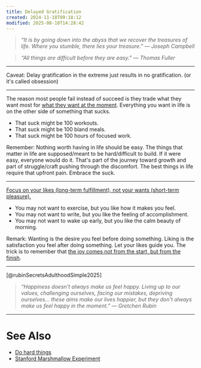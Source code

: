 ```yaml
---
title: Delayed Gratification
created: 2024-11-18T09:18:12
modified: 2025-08-10T14:28:42
---
```


> _“It is by going down into the abyss that we recover the treasures of life. Where you stumble, there lies your treasure.” — Joseph Campbell_

> _“All things are difficult before they are easy.” — Thomas Fuller_

---

Caveat: Delay gratification in the extreme just results in no gratification. (or it's called obsession)

---

The reason most people fail instead of succeed is they trade what they want most for [what they want at the moment](instant-gratification.md). Everything you want in life is on the other side of something that sucks.

* That suck might be 100 workouts.
* That suck might be 100 bland meals.
* That suck might be 100 hours of focused work.

Remember: Nothing worth having in life should be easy. The things that matter in life are supposed/meant to be hard/difficult to build. If it were easy, everyone would do it. That's part of the journey toward growth and part of struggle/craft pushing through the discomfort. The best things in life require that upfront pain. Embrace the suck.

---

[Focus on your likes (long-term fulfillment), not your wants (short-term pleasure).](https://jamesclear.com/3-2-1/october-3-2024)

* You may not want to exercise, but you like how it makes you feel.
* You may not want to write, but you like the feeling of accomplishment.
* You may not want to wake up early, but you like the calm beauty of morning.

Remark: Wanting is the desire you feel before doing something. Liking is the satisfaction you feel after doing something. Let your likes guide you. The trick is to remember that [the joy comes not from the start, but from the finish](Journey%20over%20destination.md).

---

[@rubinSecretsAdulthoodSimple2025]

> _“Happiness doesn't always make us feel happy. Living up to our values, challenging ourselves, facing our mistakes, depriving ourselves… these aims make our lives happier, but they don't always make us feel happy in the moment.” — Gretchen Rubin_

---

# See Also

* [Do hard things](Do%20hard%20things.md)
* [Stanford Marshmallow Experiment](https://en.wikipedia.org/wiki/Stanford_marshmallow_experiment)
